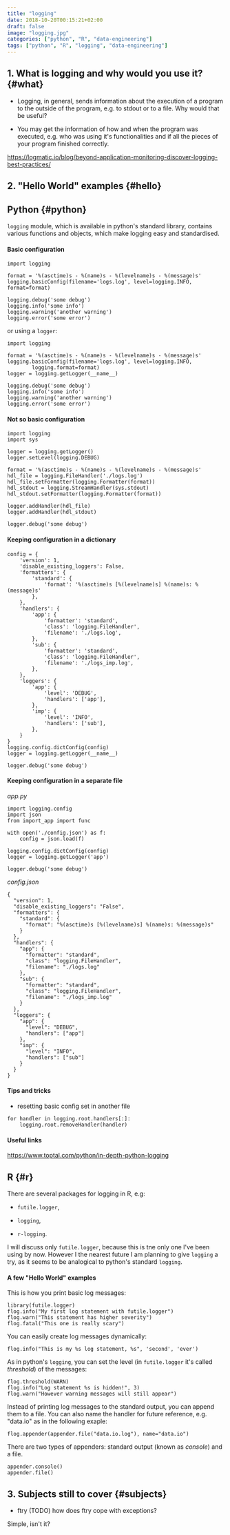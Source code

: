 ```yaml
---
title: "logging"
date: 2018-10-20T00:15:21+02:00
draft: false
image: "logging.jpg"
categories: ["python", "R", "data-engineering"]
tags: ["python", "R", "logging", "data-engineering"]
---
```


## 1. What is logging and why would you use it? {#what}

* Logging, in general, sends information about the execution of a program to the outside of the program, e.g. to stdout or to a file. Why would that be useful?

* You may get the information of how and when the program was executed, e.g. who was using it's functionalities and if all the pieces of your program finished correctly.

https://logmatic.io/blog/beyond-application-monitoring-discover-logging-best-practices/

## 2. "Hello World" examples {#hello}

## Python {#python}

`logging` module, which is available in python's standard library, contains various functions and objects, which make logging easy and standardised.

#### Basic configuration

```{python}
import logging

format = '%(asctime)s - %(name)s - %(levelname)s - %(message)s'
logging.basicConfig(filename='logs.log', level=logging.INFO, format=format)

logging.debug('some debug')
logging.info('some info')
logging.warning('another warning')
logging.error('some error')
```

or using a `logger`:

```{python}
import logging

format = '%(asctime)s - %(name)s - %(levelname)s - %(message)s'
logging.basicConfig(filename='logs.log', level=logging.INFO, 
        logging.format=format)
logger = logging.getLogger(__name__)

logging.debug('some debug')
logging.info('some info')
logging.warning('another warning')
logging.error('some error')
```

#### Not so basic configuration

```{python}
import logging
import sys

logger = logging.getLogger()
logger.setLevel(logging.DEBUG)

format = '%(asctime)s - %(name)s - %(levelname)s - %(message)s'
hdl_file = logging.FileHandler('./logs.log')
hdl_file.setFormatter(logging.Formatter(format))
hdl_stdout = logging.StreamHandler(sys.stdout)
hdl_stdout.setFormatter(logging.Formatter(format))

logger.addHandler(hdl_file)
logger.addHandler(hdl_stdout)

logger.debug('some debug')
```

#### Keeping configuration in a dictionary

```{python}
config = {
    'version': 1,
    'disable_existing_loggers': False,
    'formatters': {
        'standard': {
            'format': '%(asctime)s [%(levelname)s] %(name)s: %(message)s'
        },
    },
    'handlers': {
        'app': {
            'formatter': 'standard',
            'class': 'logging.FileHandler',
            'filename': './logs.log',
        },
        'sub': {
            'formatter': 'standard',
            'class': 'logging.FileHandler',
            'filename': './logs_imp.log',
        },
    },
    'loggers': {
        'app': {
            'level': 'DEBUG',
            'handlers': ['app'],
        },
        'imp': {
            'level': 'INFO',
            'handlers': ['sub'],
        },
    }
}
logging.config.dictConfig(config)
logger = logging.getLogger(__name__)

logger.debug('some debug')
```

#### Keeping configuration in a separate file

*app.py*

```{python}
import logging.config
import json
from import_app import func

with open('./config.json') as f:
    config = json.load(f)

logging.config.dictConfig(config)
logger = logging.getLogger('app')

logger.debug('some debug')
```

*config.json*
```
{
  "version": 1,
  "disable_existing_loggers": "False",
  "formatters": {
    "standard": {
      "format": "%(asctime)s [%(levelname)s] %(name)s: %(message)s"
    }
  },
  "handlers": {
    "app": {
      "formatter": "standard",
      "class": "logging.FileHandler",
      "filename": "./logs.log"
    },
    "sub": {
      "formatter": "standard",
      "class": "logging.FileHandler",
      "filename": "./logs_imp.log"
    }
  },
  "loggers": {
    "app": {
      "level": "DEBUG",
      "handlers": ["app"]
    },
    "imp": {
      "level": "INFO",
      "handlers": ["sub"]
    }
  }
}
```

#### Tips and tricks

* resetting basic config set in another file

```{python}
for handler in logging.root.handlers[:]:
    logging.root.removeHandler(handler)
```

#### Useful links
https://www.toptal.com/python/in-depth-python-logging

## R {#r}

There are several packages for logging in R, e.g:

* `futile.logger`,

* `logging`,

* `r-logging`.

I will discuss only `futile.logger`, because this is tne only one I've been using by now. However I the nearest future I am planning to give `logging` a try, as it seems to be analogical to python's standard `logging`.

#### A few "Hello World" examples

This is how you print basic log messages:

```{r}
library(futile.logger)
flog.info("My first log statement with futile.logger")
flog.warn("This statement has higher severity")
flog.fatal("This one is really scary")
```

You can easily create log messages dynamically:
```{r}
flog.info("This is my %s log statement, %s", 'second', 'ever')
```

As in python's `logging`, you can set the level (in `futile.logger` it's called *threshold*) of the messages:
```{r}
flog.threshold(WARN)
flog.info("Log statement %s is hidden!", 3)
flog.warn("However warning messages will still appear")
```

Instead of printing log messages to the standard output, you can append them to a file. You can also name the handler for future reference, e.g. "data.io" as in the following exaple:
```{r}
flog.appender(appender.file("data.io.log"), name="data.io")
```

There are two types of appenders: standard output (known as *console*) and a file.
```{r}
appender.console() 
appender.file()
```


## 3. Subjects still to cover {#subjects}

* ftry (TODO) how does ftry cope with exceptions?

Simple, isn't it?
